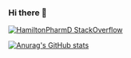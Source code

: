 ### Hi there 👋


[![HamiltonPharmD StackOverflow](https://stackoverflow-badge.herokuapp.com/api/StackOverflowBadge/4025874)]([https://stackoverflow.com/users/14122375/hamiltonpharmd](https://stackoverflow.com/users/4025874/daniel-lee))

[![Anurag's GitHub stats](https://github-readme-stats.vercel.app/api?username=Dannylee12&count_private=true&show_icons=true)](https://github.com/anuraghazra/github-readme-stats)

<!--
**DannyLee12/DannyLee12** is a ✨ _special_ ✨ repository because its `README.md` (this file) appears on your GitHub profile.

Here are some ideas to get you started:

- 🔭 I’m currently working on ...
- 🌱 I’m currently learning ...
- 👯 I’m looking to collaborate on ...
- 🤔 I’m looking for help with ...
- 💬 Ask me about ...
- 📫 How to reach me: ...
- 😄 Pronouns: ...
- ⚡ Fun fact: ...
-->
